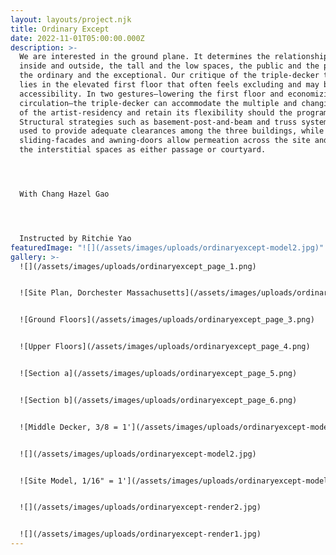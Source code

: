 ```yaml
---
layout: layouts/project.njk
title: Ordinary Except
date: 2022-11-01T05:00:00.000Z
description: >-
  We are interested in the ground plane. It determines the relationship between
  inside and outside, the tall and the low spaces, the public and the private,
  the ordinary and the exceptional. Our critique of the triple-decker typology
  lies in the elevated first floor that often feels excluding and may bar
  accessibility. In two gestures—lowering the first floor and economizing
  circulation—the triple-decker can accommodate the multiple and changing needs
  of the artist-residency and retain its flexibility should the program change.
  Structural strategies such as basement-post-and-beam and truss systems are
  used to provide adequate clearances among the three buildings, while
  sliding-facades and awning-doors allow permeation across the site and define
  the interstitial spaces as either passage or courtyard.




  With Chang Hazel Gao




  Instructed by Ritchie Yao
featuredImage: "![](/assets/images/uploads/ordinaryexcept-model2.jpg)"
gallery: >-
  ![](/assets/images/uploads/ordinaryexcept_page_1.png)


  ![Site Plan, Dorchester Massachusetts](/assets/images/uploads/ordinaryexcept_page_2.png)


  ![Ground Floors](/assets/images/uploads/ordinaryexcept_page_3.png)


  ![Upper Floors](/assets/images/uploads/ordinaryexcept_page_4.png)


  ![Section a](/assets/images/uploads/ordinaryexcept_page_5.png)


  ![Section b](/assets/images/uploads/ordinaryexcept_page_6.png)


  ![Middle Decker, 3/8 = 1'](/assets/images/uploads/ordinaryexcept-model1.jpg)


  ![](/assets/images/uploads/ordinaryexcept-model2.jpg)


  ![Site Model, 1/16" = 1'](/assets/images/uploads/ordinaryexcept-model3.jpg)


  ![](/assets/images/uploads/ordinaryexcept-render2.jpg)


  ![](/assets/images/uploads/ordinaryexcept-render1.jpg)
---
```

